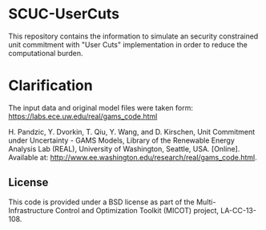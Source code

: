 # SCUC-UserCuts

This repository contains the information to simulate an security constrained unit commitment with "User Cuts" implementation in order to reduce the computational burden.

# Clarification

The input data and original model files were taken form: https://labs.ece.uw.edu/real/gams_code.html

H. Pandzic, Y. Dvorkin, T. Qiu, Y. Wang, and D. Kirschen, Unit Commitment under Uncertainty - GAMS Models, Library of the Renewable Energy Analysis Lab (REAL), University of Washington, Seattle, USA. [Online]. Available at: http://www.ee.washington.edu/research/real/gams_code.html.

## License

This code is provided under a BSD license as part of the Multi-Infrastructure Control and Optimization Toolkit (MICOT) project, LA-CC-13-108.
